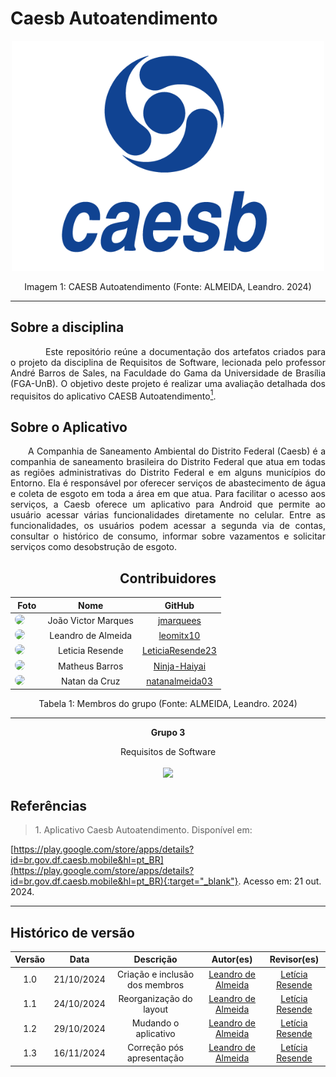 # Caesb Autoatendimento

<p align="center">
    <img src="assets/caesblogo.png" width="500">
</p>

<center> 
    <figcaption>Imagem 1: CAESB Autoatendimento (Fonte: ALMEIDA, Leandro. 2024)</figcaption>
</center>

<hr/>

## Sobre a disciplina

<p align="justify">&emsp;&emsp;  Este repositório reúne a documentação dos artefatos criados para o projeto da disciplina de Requisitos de Software, lecionada pelo professor André Barros de Sales, na Faculdade do Gama da Universidade de Brasília (FGA-UnB). O objetivo deste projeto é realizar uma avaliação detalhada dos requisitos do aplicativo CAESB Autoatendimento<a href="#1"><sup>1</sup></a>.</p>

## Sobre o Aplicativo

<p align="justify">&emsp;&emsp;A Companhia de Saneamento Ambiental do Distrito Federal (Caesb) é a companhia de saneamento brasileira do Distrito Federal que atua em todas as regiões administrativas do Distrito Federal e em alguns municípios do Entorno. Ela é responsável por oferecer serviços de abastecimento de água e coleta de esgoto em toda a área em que atua. Para facilitar o acesso aos serviços, a Caesb oferece um aplicativo para Android que permite ao usuário acessar várias funcionalidades diretamente no celular. Entre as funcionalidades, os usuários podem acessar a segunda via de contas, consultar o histórico de consumo, informar sobre vazamentos e solicitar serviços como desobstrução de esgoto. </p>

<center>

## Contribuidores

|                                                                                          **Foto**                                                                                          |         **Nome**         |                       **GitHub**                        |
| :----------------------------------------------------------------------------------------------------------------------------------------------------------------------------------------: | :----------------------: | :-----------------------------------------------------: |
|    <a href="https://github.com/jmarquees"><img src="https://avatars.githubusercontent.com/u/110431920?v=4" height="auto" width="90" style="border-radius:50%"></a> &nbsp; &nbsp; &nbsp;     | João Victor Marques |        [jmarquees](https://github.com/jmarquees)        |
|    <a href="https://github.com/leomitx10"><img src="https://avatars.githubusercontent.com/u/90487905?v=4" height="auto" width="90" style="border-radius:50%"></a> &nbsp; &nbsp; &nbsp;    |   Leandro de Almeida    |       [leomitx10](https://github.com/leomitx10)       |
|    <a href="https://github.com/LeticiaResende23"><img src="https://avatars.githubusercontent.com/u/89492943?v=4" height="auto" width="90" style="border-radius:50%"></a> &nbsp; &nbsp; &nbsp;     | Leticia Resende |        [LeticiaResende23](https://github.com/LeticiaResende23)        |
|    <a href="https://github.com/Ninja-Haiyai"><img src="https://avatars.githubusercontent.com/u/73038704?v=4" height="auto" width="90" style="border-radius:50%"></a> &nbsp; &nbsp; &nbsp;     | Matheus Barros |        [Ninja-Haiyai](https://github.com/Ninja-Haiyai)        |
|    <a href="https://github.com/natanalmeida03"><img src="https://avatars.githubusercontent.com/u/61543235?v=4" height="auto" width="90" style="border-radius:50%"></a> &nbsp; &nbsp; &nbsp;     | Natan da Cruz   |        [natanalmeida03](https://github.com/natanalmeida03)        |

<center>
<figcaption>Tabela 1: Membros do grupo (Fonte: ALMEIDA, Leandro. 2024)</figcaption>
</center>

<hr/>
<p align="center"><b>Grupo 3</b></p>
<p align="center">Requisitos de Software<br /><br />
<a href="https://fga.unb.br" target="_blank"><img width="230"src="https://4.bp.blogspot.com/-0aa6fAFnSnA/VzICtBQgciI/AAAAAAAARn4/SxVsQPFNeE0fxkCPVgMWbhd5qIEAYCMbwCLcB/s1600/unb-gama.png"></a>
</p>


</center>

## Referências

</center>

> <p id="1">1. Aplicativo Caesb Autoatendimento. Disponível em: 
   [https://play.google.com/store/apps/details?id=br.gov.df.caesb.mobile&hl=pt_BR](https://play.google.com/store/apps/details?id=br.gov.df.caesb.mobile&hl=pt_BR){:target="_blank"}. 
   Acesso em: 21 out. 2024.
</p>

---

## Histórico de versão

<center>

| Versão |    Data    |      Descrição       |       Autor(es)       |     Revisor(es)     |
| :-----: | :--------: | :------------------: | :-------------------: | :-----------------: |
|  1.0   | 21/10/2024 | Criação e inclusão dos membros | [Leandro de Almeida](https://github.com/leomitx10)| [Letícia Resende](https://github.com/LeticiaResende23) |
|  1.1   | 24/10/2024 | Reorganização do layout | [Leandro de Almeida](https://github.com/leomitx10)| [Letícia Resende](https://github.com/LeticiaResende23) |
|  1.2   | 29/10/2024 | Mudando o aplicativo | [Leandro de Almeida](https://github.com/leomitx10) | [Letícia Resende](https://github.com/LeticiaResende23)  |
|  1.3   | 16/11/2024 | Correção pós apresentação | [Leandro de Almeida](https://github.com/leomitx10) | [Letícia Resende](https://github.com/LeticiaResende23)  |

</center>